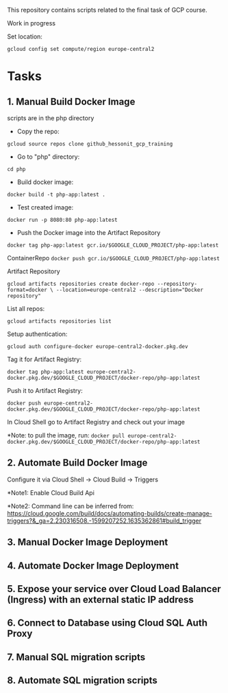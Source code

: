 This repository contains scripts related to the final task of GCP course.


Work in progress

Set location:

`gcloud config set compute/region europe-central2`


# Tasks
## 1. Manual Build Docker Image
scripts are in the php directory

- Copy the repo: 

`gcloud source repos clone github_hessonit_gcp_training`

- Go to "php" directory:

`cd php`

- Build docker image:

`docker build -t php-app:latest .`

- Test created image:

`docker run -p 8080:80 php-app:latest `

- Push the Docker image into the Artifact Repository

`docker tag php-app:latest gcr.io/$GOOGLE_CLOUD_PROJECT/php-app:latest`

ContainerRepo `docker push gcr.io/$GOOGLE_CLOUD_PROJECT/php-app:latest`

Artifact Repository

`gcloud artifacts repositories create docker-repo --repository-format=docker \
--location=europe-central2 --description="Docker repository"`

List all repos:

`gcloud artifacts repositories list`

Setup authentication:

`gcloud auth configure-docker europe-central2-docker.pkg.dev`


Tag it for Artifact Registry:

`docker tag php-app:latest
europe-central2-docker.pkg.dev/$GOOGLE_CLOUD_PROJECT/docker-repo/php-app:latest`

Push it to Artifact Registry:

`docker push europe-central2-docker.pkg.dev/$GOOGLE_CLOUD_PROJECT/docker-repo/php-app:latest`

In Cloud Shell go to Artifact Registry and check out your image

*Note: to pull the image, run: `docker pull europe-central2-docker.pkg.dev/$GOOGLE_CLOUD_PROJECT/docker-repo/php-app:latest`

## 2. Automate Build Docker Image 
Configure it via Cloud Shell -> Cloud Build -> Triggers

*Note1: Enable Cloud Build Api

*Note2: Command line can be inferred from: https://cloud.google.com/build/docs/automating-builds/create-manage-triggers?&_ga=2.230316508.-1599207252.1635362861#build_trigger

## 3. Manual Docker Image Deployment




## 4. Automate Docker Image Deployment

## 5. Expose your service over Cloud Load Balancer (Ingress) with an external static IP address

## 6. Connect to Database using Cloud SQL Auth Proxy 

## 7. Manual SQL migration scripts 

## 8. Automate SQL migration scripts 




